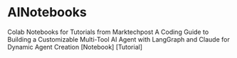 # AINotebooks
Colab Notebooks for Tutorials from Marktechpost
A Coding Guide to Building a Customizable Multi-Tool AI Agent with LangGraph and Claude for Dynamic Agent Creation [Notebook] [Tutorial]

